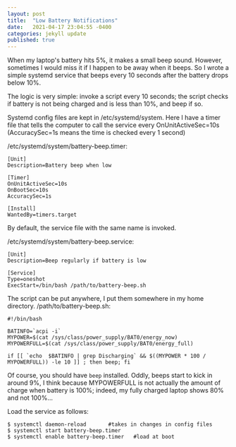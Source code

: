 ```yaml
---
layout: post
title:  "Low Battery Notifications"
date:   2021-04-17 23:04:55 -0400
categories: jekyll update
published: true
---
```


When my laptop's battery hits 5%,
it makes a small beep sound.
However, sometimes I would miss it if I happen to be away
when it beeps.
So I wrote a simple systemd service that beeps every 10 seconds
after the battery drops below 10%.


The logic is very simple: invoke a script every 10 seconds;
the script checks if battery is not being charged and
is less than 10%, and beep if so.


Systemd config files are kept in /etc/systemd/system.
Here I have a timer file that tells the computer
to call the service every OnUnitActiveSec=10s
(AccuracySec=1s means the time is checked every 1 second)

/etc/systemd/system/battery-beep.timer:

	[Unit]
	Description=Battery beep when low
	
	[Timer]
	OnUnitActiveSec=10s
	OnBootSec=10s
	AccuracySec=1s
	
	[Install]
	WantedBy=timers.target
	

By default, the service file with the same name is invoked.

/etc/systemd/system/battery-beep.service:

	[Unit]
	Description=Beep regularly if battery is low
	
	[Service]
	Type=oneshot
	ExecStart=/bin/bash /path/to/battery-beep.sh


The script can be put anywhere, I put them somewhere in my
home directory.
/path/to/battery-beep.sh:

	#!/bin/bash
	
	BATINFO=`acpi -i`
	MYPOWER=$(cat /sys/class/power_supply/BAT0/energy_now)
	MYPOWERFULL=$(cat /sys/class/power_supply/BAT0/energy_full)
	
	if [[ `echo  $BATINFO | grep Discharging` && $((MYPOWER * 100 / MYPOWERFULL)) -le 10 ]] ; then beep; fi

Of course, you should have `beep` installed.
Oddly, beeps start to kick in around 9%,
I think because MYPOWERFULL is not actually the amount of charge
when battery is 100%; indeed, my fully charged laptop shows 80%
and not 100%...


Load the service as follows:

	$ systemctl daemon-reload		#takes in changes in config files
	$ systemctl start battery-beep.timer
	$ systemctl enable battery-beep.timer	#load at boot


